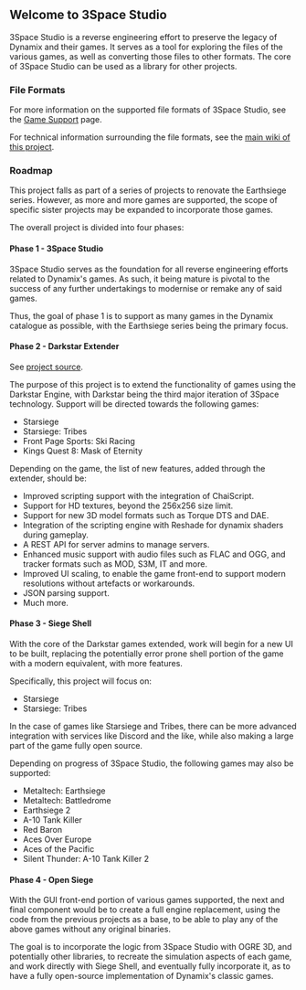 ## Welcome to 3Space Studio

3Space Studio is a reverse engineering effort to preserve the legacy of Dynamix and their games. It serves as a tool for exploring the files of the various games, as well as converting those files to other formats. The core of 3Space Studio can be used as a library for other projects.

### File Formats

For more information on the supported file formats of 3Space Studio, see the [Game Support](game-support) page.

For technical information surrounding the file formats, see the [main wiki of this project](https://github.com/matthew-rindel/3space-studio/wiki).

### Roadmap

This project falls as part of a series of projects to renovate the Earthsiege series. However, as more and more games are supported, the scope of specific sister projects may be expanded to incorporate those games.

The overall project is divided into four phases:

#### Phase 1 - 3Space Studio

3Space Studio serves as the foundation for all reverse engineering efforts related to Dynamix's games. As such, it being mature is pivotal to the success of any further undertakings to modernise or remake any of said games.

Thus, the goal of phase 1 is to support as many games in the Dynamix catalogue as possible, with the Earthsiege series being the primary focus.

#### Phase 2 - Darkstar Extender

See [project source](https://github.com/matthew-rindel/darkstar-extender).

The purpose of this project is to extend the functionality of games using the Darkstar Engine, with Darkstar being the third major iteration of 3Space technology. Support will be directed towards the following games:

* Starsiege
* Starsiege: Tribes
* Front Page Sports: Ski Racing
* Kings Quest 8: Mask of Eternity

Depending on the game, the list of new features, added through the extender, should be:

* Improved scripting support with the integration of ChaiScript.
* Support for HD textures, beyond the 256x256 size limit.
* Support for new 3D model formats such as Torque DTS and DAE.
* Integration of the scripting engine with Reshade for dynamix shaders during gameplay.
* A REST API for server admins to manage servers.
* Enhanced music support with audio files such as FLAC and OGG, and tracker formats such as MOD, S3M, IT and more.
* Improved UI scaling, to enable the game front-end to support modern resolutions without artefacts or workarounds.
* JSON parsing support.
* Much more.

#### Phase 3 - Siege Shell

With the core of the Darkstar games extended, work will begin for a new UI to be built, replacing the potentially error prone shell portion of the game with a modern equivalent, with more features.

Specifically, this project will focus on:

* Starsiege
* Starsiege: Tribes

In the case of games like Starsiege and Tribes, there can be more advanced integration with services like Discord and the like, while also making a large part of the game fully open source.

Depending on progress of 3Space Studio, the following games may also be supported:

* Metaltech: Earthsiege
* Metaltech: Battledrome
* Earthsiege 2
* A-10 Tank Killer
* Red Baron
* Aces Over Europe
* Aces of the Pacific
* Silent Thunder: A-10 Tank Killer 2

#### Phase 4 - Open Siege

With the GUI front-end portion of various games supported, the next and final component would be to create a full engine replacement, using the code from the previous projects as a base, to be able to play any of the above games without any original binaries.

The goal is to incorporate the logic from 3Space Studio with OGRE 3D, and potentially other libraries, to recreate the simulation aspects of each game, and work directly with Siege Shell, and eventually fully incorporate it, as to have a fully open-source implementation of Dynamix's classic games.



